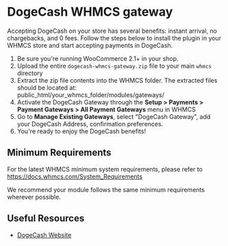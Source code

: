 # DogeCash WHMCS gateway

Accepting DogeCash on your store has several benefits: instant arrival, no chargebacks, and 0 fees. Follow the steps below to install the plugin in your WHMCS store and start accepting payments in DogeCash.

1.  Be sure you're running WooCommerce 2.1+ in your shop.
2.  Upload the entire `dogecash-whmcs-gateway.zip` file to your main `whmcs` directory
3.  Extract the zip file contents into the WHMCS folder. The extracted files should be located at: public_html/your_whmcs_folder/modules/gateways/
4.  Activate the DogeCash Gateway through the **Setup > Payments > Payment Gateways > All Payment Gateways** menu in WHMCS
5.  Go to **Manage Existing Gateways**, select "DogeCash Gateway", add your DogeCash Address, confirmation preferences.
6.  You're ready to enjoy the DogeCash benefits!

## Minimum Requirements

For the latest WHMCS minimum system requirements, please refer to
https://docs.whmcs.com/System_Requirements

We recommend your module follows the same minimum requirements wherever
possible.

## Useful Resources

- [DogeCash Website](https://dogecash.org/)
